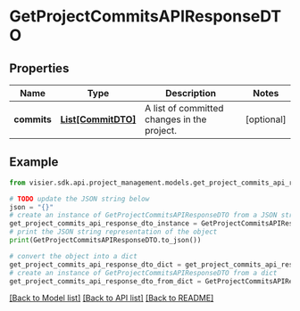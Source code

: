 # GetProjectCommitsAPIResponseDTO


## Properties

Name | Type | Description | Notes
------------ | ------------- | ------------- | -------------
**commits** | [**List[CommitDTO]**](CommitDTO.md) | A list of committed changes in the project. | [optional] 

## Example

```python
from visier.sdk.api.project_management.models.get_project_commits_api_response_dto import GetProjectCommitsAPIResponseDTO

# TODO update the JSON string below
json = "{}"
# create an instance of GetProjectCommitsAPIResponseDTO from a JSON string
get_project_commits_api_response_dto_instance = GetProjectCommitsAPIResponseDTO.from_json(json)
# print the JSON string representation of the object
print(GetProjectCommitsAPIResponseDTO.to_json())

# convert the object into a dict
get_project_commits_api_response_dto_dict = get_project_commits_api_response_dto_instance.to_dict()
# create an instance of GetProjectCommitsAPIResponseDTO from a dict
get_project_commits_api_response_dto_from_dict = GetProjectCommitsAPIResponseDTO.from_dict(get_project_commits_api_response_dto_dict)
```
[[Back to Model list]](../README.md#documentation-for-models) [[Back to API list]](../README.md#documentation-for-api-endpoints) [[Back to README]](../README.md)


